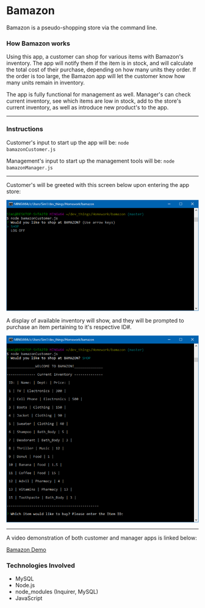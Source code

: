# Bamazon 

Bamazon is a pseudo-shopping store via the command line.

### How Bamazon works
Using this app, a customer can shop for various items with Bamazon's inventory. The app will notify them if the item is in stock, and will calculate the total cost of their purchase, depending on how many units they order. If the order is too large, the Bamazon app will let the customer know how many units remain in inventory.

The app is fully functional for management as well.  Manager's can check current inventory, see which items are low in stock, add to the store's current inventory, as well as introduce new product's to the app.

-------------------------------------------------------------------

### Instructions

Customer's input to start up the app will be:
<code>node bamazonCustomer.js</code>

Management's input to start up the management tools will be: 
<code>node bamazonManager.js</code>

----------------------------------------------------------------
Customer's will be greeted with this screen below upon entering the app store:

<img src= "./captures/Capture1.PNG" alt="customer_app" />

A display of available inventory will show, and they will be prompted to purchase an item pertaining to it's respective ID#.

<img src= "./captures/Capture2.PNG" alt="customer_app" />

---------------------------------------------------------------


A video demonstration of both customer and manager apps is linked below:

<a href="https://drive.google.com/file/d/1wWTufRuxu8we3Qd-Jev1X0vmgOZAf7TZ/view?usp=sharing">Bamazon Demo</a>

### Technologies Involved
* MySQL
* Node.js
* node_modules (Inquirer, MySQL)
* JavaScript
